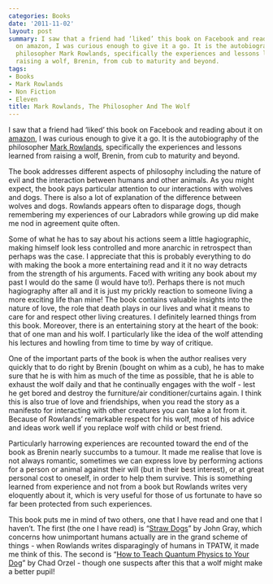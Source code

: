 ```yaml
---
categories: Books
date: '2011-11-02'
layout: post
summary: I saw that a friend had ‘liked’ this book on Facebook and reading about it
  on amazon, I was curious enough to give it a go. It is the autobiography of the
  philosopher Mark Rowlands, specifically the experiences and lessons learned from
  raising a wolf, Brenin, from cub to maturity and beyond.
tags:
- Books
- Mark Rowlands
- Non Fiction
- Eleven
title: Mark Rowlands, The Philosopher And The Wolf
---
```


I saw that a friend had ‘liked’ this book on Facebook and reading about it on [amazon](http://www.amazon.co.uk/Philosopher-Wolf-Lessons-Death-Happiness/dp/1847081029/), I was curious enough to give it a go. It is the autobiography of the philosopher [Mark Rowlands](http://rowlands.philospot.com/), specifically the experiences and lessons learned from raising a wolf, Brenin, from cub to maturity and beyond.

The book addresses different aspects of philosophy including the nature of evil and the interaction between humans and other animals. As you might expect, the book pays particular attention to our interactions with wolves and dogs. There is also a lot of explanation of the difference between wolves and dogs. Rowlands appears often to disparage dogs, though remembering my experiences of our Labradors while growing up did make me nod in agreement quite often.

Some of what he has to say about his actions seem a little hagiographic, making himself look less controlled and more anarchic in retrospect than perhaps was the case. I appreciate that this is probably everything to do with making the book a more entertaining read and it it no way detracts from the strength of his arguments. Faced with writing any book about my past I would do the same (I would have to!). Perhaps there is not much hagiography after all and it is just my prickly reaction to someone living a more exciting life than mine! The book contains valuable insights into the nature of love, the role that death plays in our lives and what it means to care for and respect other living creatures. I definitely learned things from this book. Moreover, there is an entertaining story at the heart of the book: that of one man and his wolf. I particularly like the idea of the wolf attending his lectures and howling from time to time by way of critique.

One of the important parts of the book is when the author realises very quickly that to do right by Brenin (bought on whim as a cub), he has to make sure that he is with him as much of the time as possible, that he is able to exhaust the wolf daily and that he continually engages with the wolf - lest he get bored and destroy the furniture/air conditioner/curtains again. I think this is also true of love and friendships, when you read the story as a manifesto for interacting with other creatures you can take a lot from it. Because of Rowlands’ remarkable respect for his wolf, most of his advice and ideas work well if you replace wolf with child or best friend.

Particularly harrowing experiences are recounted toward the end of the book as Brenin nearly succumbs to a tumour. It made me realise that love is not always romantic, sometimes we can express love by performing actions for a person or animal against their will (but in their best interest), or at great personal cost to oneself, in order to help them survive. This is something learned from experience and not from a book but Rowlands writes very eloquently about it, which is very useful for those of us fortunate to have so far been protected from such experiences.

This book puts me in mind of two others, one that I have read and one that I haven’t. The first (the one I have read) is “[Straw Dogs](http://www.guardian.co.uk/books/2002/sep/07/highereducation.news2)” by John Gray, which concerns how unimportant humans actually are in the grand scheme of things - when Rowlands writes disparagingly of humans in TPATW, it made me think of this. The second is “[How to Teach Quantum Physics to Your Dog](http://www.amazon.co.uk/How-Teach-Quantum-Physics-Your/dp/1851687793/)” by Chad Orzel - though one suspects after this that a wolf might make a better pupil!